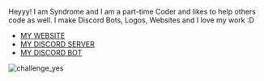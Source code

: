  Heyyy! I am Syndrome and I am a part-time Coder and likes to help others code as well. I make Discord Bots, Logos, Websites and I love my work :D
 - [MY WEBSITE](https://syndrome-web.glitch.me/)
 - [MY DISCORD SERVER](https://discord.gg/GFsra3Q)
 - [MY DISCORD BOT](https://top.gg/bot/724143399573127178)
 
 ![challenge_yes](https://i.alexflipnote.dev/4h93guy.png)
